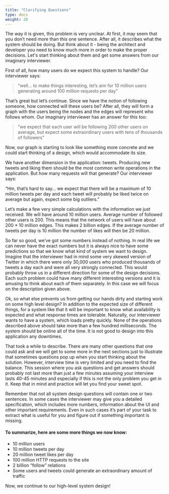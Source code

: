 ```yaml
---
title: "Clarifying Questions"
type: docs
weight: 20
---
```

The way it is given, this problem is very unclear. At first, it may seem that you don’t need more than this one sentence. After all, it describes what the system should be doing. But think about it - being the architect and developer you need to know much more in order to make the proper decisions. Let's start thinking about them and get some answers from our imaginary interviewer.

First of all, how many users do we expect this system to handle? Our interviewer says:

<blockquote>
“well… to make things interesting, let’s aim for 10 million users generating around 100 million requests per day”
</blockquote>

That’s great but let’s continue. Since we have the notion of following someone, how connected will these users be? After all, they will form a graph with the users being the nodes and the edges will represent who follows whom. Our imaginary interviewer has an answer for this too:

<blockquote>
“we expect that each user will be following 200 other users on average, but expect some extraordinary users with tens of thousands of followers”
</blockquote>

Now, our graph is starting to look like something more concrete and we could start thinking of a design, which would accommodate its size.

We have another dimension in the application: tweets. Producing new tweets and liking them should be the most common write operations in the application. But how many requests will that generate? Our interviewer says:

“Hm, that’s hard to say… we expect that there will be a maximum of 10 million tweets per day and each tweet will probably be liked twice on average but again, expect some big outliers.”

Let’s make a few very simple calculations with the information we just received. We will have around 10 million users. Average number of followed other users is 200. This means that the network of users will have about 200 * 10 million edges. This makes 2 billion edges. If the average number of tweets per day is 10 million the number of likes will then be 20 million.

So far so good, we’ve got some numbers instead of nothing. In real life we can never have the exact numbers but it is always nice to have some predictions so that we know what kind of system we want to design. Imagine that the interviewer had in mind some very skewed version of Twitter in which there were only 30,000 users who produced thousands of tweets a day each and were all very strongly connected. This would probably throw us in a different direction for some of the design decisions. Each such problem could have many different interesting versions and it is amusing to think about each of them separately. In this case we will focus on the description given above.

Ok, so what else prevents us from getting our hands dirty and starting work on some high level design? In addition to the expected size of different things, for a system like that it will be important to know what availability is expected and what response times are tolerable. Naturally, our interviewer wants to have a system, which loads pretty quickly. None of the operations described above should take more than a few hundred milliseconds. The system should be online all of the time. It is not good to design into this application any downtimes.

That took a while to describe. There are many other questions that one could ask and we will get to some more in the next sections just to illustrate that sometimes questions pop up when you start thinking about the solution. However, interview time is very limited and you need to find the balance. This session where you ask questions and get answers should probably not last more than just a few minutes assuming your interview lasts 40-45 minutes and especially if this is not the only problem you get in it. Keep that in mind and practice will let you find your sweet spot.

Remember that not all system design questions will contain one or two sentences. In some cases the interviewer may give you a detailed specification, which includes more numbers, information about the UI and other important requirements. Even in such cases it’s part of your task to extract what is useful for you and figure out if something important is missing.

<div class="list-panel">
<h4>To summarize, here are some more things we now know:</h4>

<ul>
<li>10 million users</li>
<li>10 million tweets per day</li>
<li>20 million tweet likes per day</li>
<li>100 million HTTP requests to the site</li>
<li>2 billion “follow” relations</li>
<li>Some users and tweets could generate an extraordinary amount of traffic</li>
</ul>
</div>

Now, we continue to our high-level system design!
